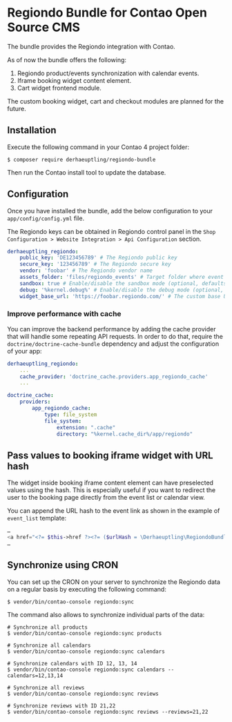 # Regiondo Bundle for Contao Open Source CMS

The bundle provides the Regiondo integration with Contao.

As of now the bundle offers the following:

1. Regiondo product/events synchronization with calendar events.
2. Iframe booking widget content element.
3. Cart widget frontend module.

The custom booking widget, cart and checkout modules are planned for the future.


## Installation

Execute the following command in your Contao 4 project folder:

```
$ composer require derhaeuptling/regiondo-bundle
```

Then run the Contao install tool to update the database.


## Configuration

Once you have installed the bundle, add the below configuration to your `app/config/config.yml` file.

The Regiondo keys can be obtained in Regiondo control panel in the
`Shop Configuration > Website Integration > Api Configuration` section.

```yaml
derhaeuptling_regiondo:
    public_key: 'DE123456789' # The Regiondo public key
    secure_key: '123456789' # The Regiondo secure key
    vendor: 'foobar' # The Regiondo vendor name
    assets_folder: 'files/regiondo_events' # Target folder where event images will be downloaded to
    sandbox: true # Enable/disable the sandbox mode (optional, defaults to false)
    debug: '%kernel.debug%' # Enable/disable the debug mode (optional, defaults to false)
    widget_base_url: 'https://foobar.regiondo.com/' # The custom base URL of the iframe widgets (optional)
```

### Improve performance with cache

You can improve the backend performance by adding the cache provider that will handle some repeating API requests.
In order to do that, require the `doctrine/doctrine-cache-bundle` dependency and adjust the configuration of your app:

```yaml
derhaeuptling_regiondo:
    ...
    cache_provider: 'doctrine_cache.providers.app_regiondo_cache'
    ...

doctrine_cache:
    providers:
        app_regiondo_cache:
            type: file_system
            file_system:
                extension: ".cache"
                directory: "%kernel.cache_dir%/app/regiondo"
```

## Pass values to booking iframe widget with URL hash

The widget inside booking iframe content element can have preselected values using the hash. This is especially useful
if you want to redirect the user to the booking page directly from the event list or calendar view.

You can append the URL hash to the event link as shown in the example of `event_list` template:

```php
…
<a href="<?= $this->href ?><?= ($urlHash = \Derhaeuptling\RegiondoBundle\ContentElement\EventBookingIframeElement::generateUrlHash($this->id)) ? ('#' . $urlHash) : '' ?>"
…
```


## Synchronize using CRON

You can set up the CRON on your server to synchronize the Regiondo data on a regular basis by executing the following command:

```
$ vendor/bin/contao-console regiondo:sync
```

The command also allows to synchronize individual parts of the data:

```
# Synchronize all products
$ vendor/bin/contao-console regiondo:sync products

# Synchronize all calendars
$ vendor/bin/contao-console regiondo:sync calendars

# Synchronize calendars with ID 12, 13, 14
$ vendor/bin/contao-console regiondo:sync calendars --calendars=12,13,14

# Synchronize all reviews
$ vendor/bin/contao-console regiondo:sync reviews

# Synchronize reviews with ID 21,22
$ vendor/bin/contao-console regiondo:sync reviews --reviews=21,22
```

